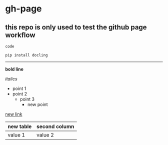 # gh-page

## this repo is only used to test the github page workflow

`code`

```
pip install docling
```

----

**bold line** 

*italics*

* point 1
* point 2
    * point 3
         * new point
     
[ new link ](https://rudygaur.github.io/gh-page/)

| new table | second column |
| -------- | -------- |
| value 1 | value 2 |
